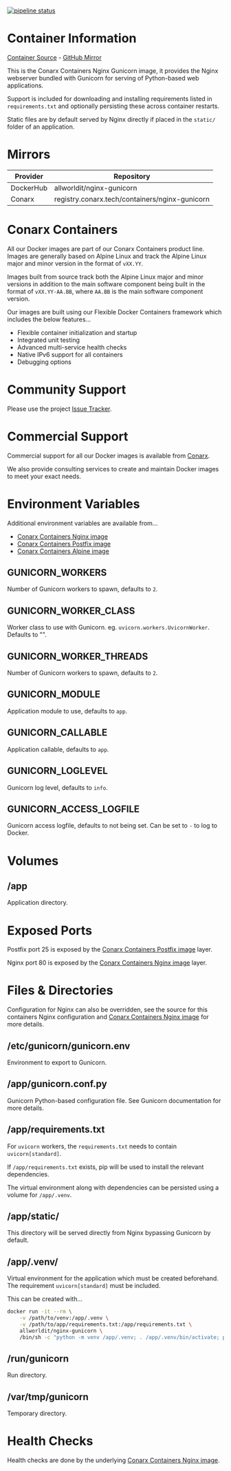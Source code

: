 [![pipeline status](https://gitlab.conarx.tech/containers/nginx-gunicorn/badges/main/pipeline.svg)](https://gitlab.conarx.tech/containers/nginx-gunicorn/-/commits/main)

# Container Information

[Container Source](https://gitlab.conarx.tech/containers/nginx-gunicorn) - [GitHub Mirror](https://github.com/AllWorldIT/containers-nginx-gunicorn)

This is the Conarx Containers Nginx Gunicorn image, it provides the Nginx webserver bundled with Gunicorn for serving of Python-based web
applications.

Support is included for downloading and installing requirements listed in `requirements.txt` and optionally persisting these across
container restarts.

Static files are by default served by Nginx directly if placed in the `static/` folder of an application.



# Mirrors

|  Provider  |  Repository                                    |
|------------|------------------------------------------------|
| DockerHub  | allworldit/nginx-gunicorn                      |
| Conarx     | registry.conarx.tech/containers/nginx-gunicorn |



# Conarx Containers

All our Docker images are part of our Conarx Containers product line. Images are generally based on Alpine Linux and track the
Alpine Linux major and minor version in the format of `vXX.YY`.

Images built from source track both the Alpine Linux major and minor versions in addition to the main software component being
built in the format of `vXX.YY-AA.BB`, where `AA.BB` is the main software component version.

Our images are built using our Flexible Docker Containers framework which includes the below features...

- Flexible container initialization and startup
- Integrated unit testing
- Advanced multi-service health checks
- Native IPv6 support for all containers
- Debugging options



# Community Support

Please use the project [Issue Tracker](https://gitlab.conarx.tech/containers/nginx-gunicorn/-/issues).



# Commercial Support

Commercial support for all our Docker images is available from [Conarx](https://conarx.tech).

We also provide consulting services to create and maintain Docker images to meet your exact needs.



# Environment Variables

Additional environment variables are available from...
* [Conarx Containers Nginx image](https://gitlab.conarx.tech/containers/nginx)
* [Conarx Containers Postfix image](https://gitlab.conarx.tech/containers/postfix)
* [Conarx Containers Alpine image](https://gitlab.conarx.tech/containers/alpine)


## GUNICORN_WORKERS

Number of Gunicorn workers to spawn, defaults to `2`.


## GUNICORN_WORKER_CLASS

Worker class to use with Gunicorn. eg. `uvicorn.workers.UvicornWorker`. Defaults to "".


## GUNICORN_WORKER_THREADS

Number of Gunicorn workers to spawn, defaults to `2`.


## GUNICORN_MODULE

Application module to use, defaults to `app`.


## GUNICORN_CALLABLE

Application callable, defaults to `app`.


## GUNICORN_LOGLEVEL

Gunicorn log level, defaults to `info`.


## GUNICORN_ACCESS_LOGFILE

Gunicorn access logfile, defaults to not being set. Can be set to `-` to log to Docker.



# Volumes


## /app

Application directory.



# Exposed Ports

Postfix port 25 is exposed by the [Conarx Containers Postfix image](https://gitlab.conarx.tech/containers/postfix) layer.

Nginx port 80 is exposed by the [Conarx Containers Nginx image](https://gitlab.conarx.tech/containers/nginx) layer.



# Files & Directories

Configuration for Nginx can also be overridden, see the source for this containers Nginx configuration and
[Conarx Containers Nginx image](https://gitlab.conarx.tech/containers/nginx) for more details.


## /etc/gunicorn/gunicorn.env

Environment to export to Gunicorn.


## /app/gunicorn.conf.py

Gunicorn Python-based configuration file. See Gunicorn documentation for more details.


## /app/requirements.txt

For `uvicorn` workers, the `requirements.txt` needs to contain `uvicorn[standard]`.

If `/app/requirements.txt` exists, pip will be used to install the relevant dependencies.

The virtual environment along with dependencies can be persisted using a volume for `/app/.venv`.


## /app/static/

This directory will be served directly from Nginx bypassing Gunicorn by default.


## /app/.venv/

Virtual environment for the application which must be created beforehand. The requirement `uvicorn[standard]` must be included.

This can be created with...

```sh
docker run -it --rm \
    -v /path/to/venv:/app/.venv \
    -v /path/to/app/requirements.txt:/app/requirements.txt \
    allworldit/nginx-gunicorn \
    /bin/sh -c "python -m venv /app/.venv; . /app/.venv/bin/activate; pip intall 'uvicorn[standard]'; pip install --requirement /app/requirements.txt"
```

## /run/gunicorn

Run directory.


## /var/tmp/gunicorn

Temporary directory.



# Health Checks

Health checks are done by the underlying
[Conarx Containers Nginx image](https://gitlab.iitsp.com/allworldit/docker/nginx/README.md).

